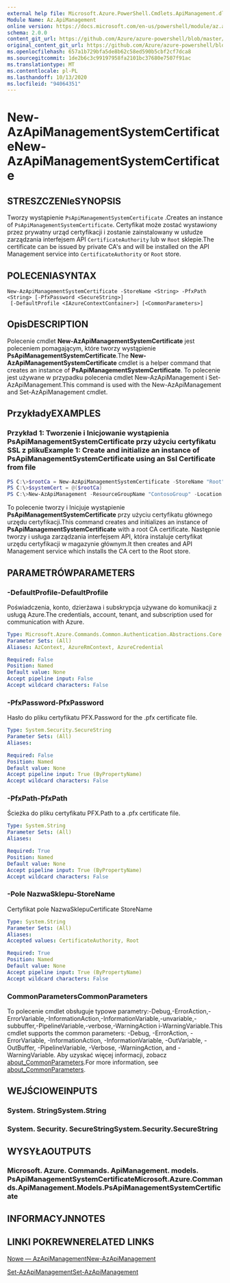 ```yaml
---
external help file: Microsoft.Azure.PowerShell.Cmdlets.ApiManagement.dll-Help.xml
Module Name: Az.ApiManagement
online version: https://docs.microsoft.com/en-us/powershell/module/az.apimanagement/new-azapimanagementsystemcertificate
schema: 2.0.0
content_git_url: https://github.com/Azure/azure-powershell/blob/master/src/ApiManagement/ApiManagement/help/New-AzApiManagementSystemCertificate.md
original_content_git_url: https://github.com/Azure/azure-powershell/blob/master/src/ApiManagement/ApiManagement/help/New-AzApiManagementSystemCertificate.md
ms.openlocfilehash: 657a1b729bfa5de8b62c58ed590b5cbf2cf7dca8
ms.sourcegitcommit: 1de2b6c3c99197958fa2101bc37680e7507f91ac
ms.translationtype: MT
ms.contentlocale: pl-PL
ms.lasthandoff: 10/13/2020
ms.locfileid: "94064351"
---
```

# <span data-ttu-id="a59b9-101">New-AzApiManagementSystemCertificate</span><span class="sxs-lookup"><span data-stu-id="a59b9-101">New-AzApiManagementSystemCertificate</span></span>

## <span data-ttu-id="a59b9-102">STRESZCZENIe</span><span class="sxs-lookup"><span data-stu-id="a59b9-102">SYNOPSIS</span></span>
<span data-ttu-id="a59b9-103">Tworzy wystąpienie `PsApiManagementSystemCertificate` .</span><span class="sxs-lookup"><span data-stu-id="a59b9-103">Creates an instance of `PsApiManagementSystemCertificate`.</span></span> <span data-ttu-id="a59b9-104">Certyfikat może zostać wystawiony przez prywatny urząd certyfikacji i zostanie zainstalowany w usłudze zarządzania interfejsem API `CertificateAuthority` lub w `Root` sklepie.</span><span class="sxs-lookup"><span data-stu-id="a59b9-104">The certificate can be issued by private CA's and will be installed on the API Management service into `CertificateAuthority` or `Root` store.</span></span>

## <span data-ttu-id="a59b9-105">POLECENIA</span><span class="sxs-lookup"><span data-stu-id="a59b9-105">SYNTAX</span></span>

```
New-AzApiManagementSystemCertificate -StoreName <String> -PfxPath <String> [-PfxPassword <SecureString>]
 [-DefaultProfile <IAzureContextContainer>] [<CommonParameters>]
```

## <span data-ttu-id="a59b9-106">Opis</span><span class="sxs-lookup"><span data-stu-id="a59b9-106">DESCRIPTION</span></span>
<span data-ttu-id="a59b9-107">Polecenie cmdlet **New-AzApiManagementSystemCertificate** jest poleceniem pomagającym, które tworzy wystąpienie **PsApiManagementSystemCertificate**.</span><span class="sxs-lookup"><span data-stu-id="a59b9-107">The **New-AzApiManagementSystemCertificate** cmdlet is a helper command that creates an instance of **PsApiManagementSystemCertificate**.</span></span>
<span data-ttu-id="a59b9-108">To polecenie jest używane w przypadku polecenia cmdlet New-AzApiManagement i Set-AzApiManagement.</span><span class="sxs-lookup"><span data-stu-id="a59b9-108">This command is used with the New-AzApiManagement and Set-AzApiManagement cmdlet.</span></span>

## <span data-ttu-id="a59b9-109">Przykłady</span><span class="sxs-lookup"><span data-stu-id="a59b9-109">EXAMPLES</span></span>

### <span data-ttu-id="a59b9-110">Przykład 1: Tworzenie i Inicjowanie wystąpienia PsApiManagementSystemCertificate przy użyciu certyfikatu SSL z pliku</span><span class="sxs-lookup"><span data-stu-id="a59b9-110">Example 1: Create and initialize an instance of PsApiManagementSystemCertificate using an Ssl Certificate from file</span></span>
```powershell
PS C:\>$rootCa = New-AzApiManagementSystemCertificate -StoreName "Root" -PfxPath "C:\contoso\certificates\privateCa.cer"
PS C:\>$systemCert = @($rootCa)
PS C:\>New-AzApiManagement -ResourceGroupName "ContosoGroup" -Location "West US" -Name "ContosoApi" -Organization Contoso -AdminEmail admin@contoso.com -SystemCertificateConfiguration $systemCert
```

<span data-ttu-id="a59b9-111">To polecenie tworzy i Inicjuje wystąpienie **PsApiManagementSystemCertificate** przy użyciu certyfikatu głównego urzędu certyfikacji.</span><span class="sxs-lookup"><span data-stu-id="a59b9-111">This command creates and initializes an instance of **PsApiManagementSystemCertificate** with a root CA certificate.</span></span> <span data-ttu-id="a59b9-112">Następnie tworzy i usługa zarządzania interfejsem API, która instaluje certyfikat urzędu certyfikacji w magazynie głównym.</span><span class="sxs-lookup"><span data-stu-id="a59b9-112">It then creates and API Management service which installs the CA cert to the Root store.</span></span>

## <span data-ttu-id="a59b9-113">PARAMETRÓW</span><span class="sxs-lookup"><span data-stu-id="a59b9-113">PARAMETERS</span></span>

### <span data-ttu-id="a59b9-114">-DefaultProfile</span><span class="sxs-lookup"><span data-stu-id="a59b9-114">-DefaultProfile</span></span>
<span data-ttu-id="a59b9-115">Poświadczenia, konto, dzierżawa i subskrypcja używane do komunikacji z usługą Azure.</span><span class="sxs-lookup"><span data-stu-id="a59b9-115">The credentials, account, tenant, and subscription used for communication with Azure.</span></span>

```yaml
Type: Microsoft.Azure.Commands.Common.Authentication.Abstractions.Core.IAzureContextContainer
Parameter Sets: (All)
Aliases: AzContext, AzureRmContext, AzureCredential

Required: False
Position: Named
Default value: None
Accept pipeline input: False
Accept wildcard characters: False
```

### <span data-ttu-id="a59b9-116">-PfxPassword</span><span class="sxs-lookup"><span data-stu-id="a59b9-116">-PfxPassword</span></span>
<span data-ttu-id="a59b9-117">Hasło do pliku certyfikatu PFX.</span><span class="sxs-lookup"><span data-stu-id="a59b9-117">Password for the .pfx certificate file.</span></span>

```yaml
Type: System.Security.SecureString
Parameter Sets: (All)
Aliases:

Required: False
Position: Named
Default value: None
Accept pipeline input: True (ByPropertyName)
Accept wildcard characters: False
```

### <span data-ttu-id="a59b9-118">-PfxPath</span><span class="sxs-lookup"><span data-stu-id="a59b9-118">-PfxPath</span></span>
<span data-ttu-id="a59b9-119">Ścieżka do pliku certyfikatu PFX.</span><span class="sxs-lookup"><span data-stu-id="a59b9-119">Path to a .pfx certificate file.</span></span>

```yaml
Type: System.String
Parameter Sets: (All)
Aliases:

Required: True
Position: Named
Default value: None
Accept pipeline input: True (ByPropertyName)
Accept wildcard characters: False
```

### <span data-ttu-id="a59b9-120">-Pole NazwaSklepu</span><span class="sxs-lookup"><span data-stu-id="a59b9-120">-StoreName</span></span>
<span data-ttu-id="a59b9-121">Certyfikat pole NazwaSklepu</span><span class="sxs-lookup"><span data-stu-id="a59b9-121">Certificate StoreName</span></span>

```yaml
Type: System.String
Parameter Sets: (All)
Aliases:
Accepted values: CertificateAuthority, Root

Required: True
Position: Named
Default value: None
Accept pipeline input: True (ByPropertyName)
Accept wildcard characters: False
```

### <span data-ttu-id="a59b9-122">CommonParameters</span><span class="sxs-lookup"><span data-stu-id="a59b9-122">CommonParameters</span></span>
<span data-ttu-id="a59b9-123">To polecenie cmdlet obsługuje typowe parametry:-Debug,-ErrorAction,-ErrorVariable,-InformationAction,-InformationVariable,-unvariable,-subbuffer,-PipelineVariable,-verbose,-WarningAction i-WarningVariable.</span><span class="sxs-lookup"><span data-stu-id="a59b9-123">This cmdlet supports the common parameters: -Debug, -ErrorAction, -ErrorVariable, -InformationAction, -InformationVariable, -OutVariable, -OutBuffer, -PipelineVariable, -Verbose, -WarningAction, and -WarningVariable.</span></span> <span data-ttu-id="a59b9-124">Aby uzyskać więcej informacji, zobacz [about_CommonParameters](http://go.microsoft.com/fwlink/?LinkID=113216).</span><span class="sxs-lookup"><span data-stu-id="a59b9-124">For more information, see [about_CommonParameters](http://go.microsoft.com/fwlink/?LinkID=113216).</span></span>

## <span data-ttu-id="a59b9-125">WEJŚCIOWE</span><span class="sxs-lookup"><span data-stu-id="a59b9-125">INPUTS</span></span>

### <span data-ttu-id="a59b9-126">System. String</span><span class="sxs-lookup"><span data-stu-id="a59b9-126">System.String</span></span>

### <span data-ttu-id="a59b9-127">System. Security. SecureString</span><span class="sxs-lookup"><span data-stu-id="a59b9-127">System.Security.SecureString</span></span>

## <span data-ttu-id="a59b9-128">WYSYŁA</span><span class="sxs-lookup"><span data-stu-id="a59b9-128">OUTPUTS</span></span>

### <span data-ttu-id="a59b9-129">Microsoft. Azure. Commands. ApiManagement. models. PsApiManagementSystemCertificate</span><span class="sxs-lookup"><span data-stu-id="a59b9-129">Microsoft.Azure.Commands.ApiManagement.Models.PsApiManagementSystemCertificate</span></span>

## <span data-ttu-id="a59b9-130">INFORMACYJN</span><span class="sxs-lookup"><span data-stu-id="a59b9-130">NOTES</span></span>

## <span data-ttu-id="a59b9-131">LINKI POKREWNE</span><span class="sxs-lookup"><span data-stu-id="a59b9-131">RELATED LINKS</span></span>

[<span data-ttu-id="a59b9-132">Nowe — AzApiManagement</span><span class="sxs-lookup"><span data-stu-id="a59b9-132">New-AzApiManagement</span></span>](./New-AzApiManagement.md)

[<span data-ttu-id="a59b9-133">Set-AzApiManagement</span><span class="sxs-lookup"><span data-stu-id="a59b9-133">Set-AzApiManagement</span></span>](./Set-AzApiManagement.md)